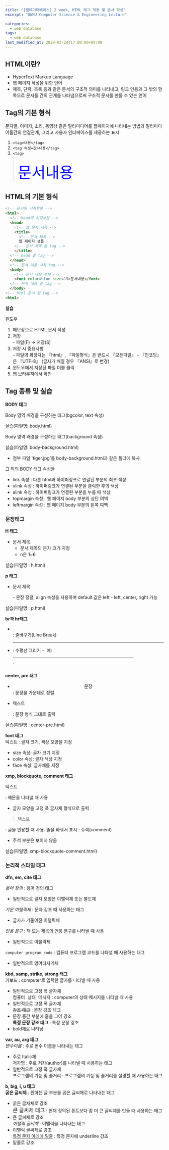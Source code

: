 ```yaml
---
title: "[웹데이터베이스] 2 week, HTML 태그 적용 및 문서 작성"
excerpt: "GWNU Computer Science & Engineering Lecture"

categories:
  - web database
tags:
  - web database
last_modified_at: 2020-03-24T17:00:00+09:00
---  
```


## HTML이란?  
  - HyperText Markup Language  
  - 웹 페이지 작성을 위한 언어  
  - 제목, 단락, 목록 등과 같은 문서의 구조적 의미를 나타내고, 링크 인용과 그 밖의 항목으로 문서들 간의 관계를 나타냄으로써 구조적 문서를 만들 수 있는 언어  


## Tag의 기본 형식  
문자열, 이미지, 소리, 동영상 같은 멀티미디어를 웹페이지에 나타내는 방법과 멀티미디어들간의 연결관계, 그리고 사용자 인터페이스를 제공하는 표시  

  1. `<tag>내용</tag>`  
  2. `<tag 속성=값>내용</tag>`  
  3. `<tag>`

  > <font color=blue size=15>문서내용</font>  


## HTML의 기본 형식  

```html  
<!-- 문서의 시작부분 -->
<html>
  <!-- head의 시작부분 -->
  <head>
    <!-- 웹 문서 제목 -->
    <title>
      <!-- 문서 제목 -->
      웹 페이지 샘플
    <!-- 문서 제목 끝 tag -->
    </title>
  <!-- head 끝 tag -->  
  </head>
  <!-- 문서 내용 시작 tag -->
  <body>
    <!-- 문서 내용 부분 -->
    <font color=blue size=15>문서내용</font> 
  <!-- 문서 내용 끝 tag -->
  </body>
<!-- html 문서 끝 tag -->  
<html>
```  

**실습**  

윈도우
  1. 메모장으로 HTML 문서 작성  
  2. 저장  
    - 파일(F) → 저장(S)  
  3. 저장 시 중요사항  
    - 파일의 확장자는 『html』, 『파일형식』은 반드시 『모든파일』
    - 『인코딩』은 『UTF-8』 (글자가 깨질 경우 『ANSI』로 변경)  
  4. 윈도우에서 저장된 파일 더블 클릭  
  5. 웹 브라우저에서 확인



## Tag 종류 및 실습  

**BODY 태그**  

Body 영역 배경을 구성하는 태그(bgcolor, text 속성)  

실습(파일명: body.html)  



Body 영역 배경을 구성하는 태그(background 속성)  

실습(파일명: body-background.html)  
  - 첨부 파일 'tiger.jpg'를 body-background.html과 같은 폴더에 복사  


그 외의 BODY 태그 속성들  
  - link 속성 : 다른 html과 하이퍼링크로 연결된 부분의 최초 색상  
  - vlink 속성 : 하이퍼링크가 연결된 부분을 클릭한 후의 색상  
  - alink 속성 : 하이퍼링크가 연결된 부분을 누를 때 색상  
  - topmargin 속성 : 웹 페이지 body 부분의 상단 여백  
  - leftmargin 속성 : 웹 페이지 body 부분의 왼쪽 여백  

### 문장태그
**H 태그**  
  - <hn>문서 제목</hn>  
    - 문서 제목의 문자 크기 지정  
    - n은 1~6  

실습(파일명 : h.html)  

**p 태그**  
  - <p>문서 제목</p>  
    - 문장 정렬, align 속성을 사용하며 default 값은 left  
    - left, center, right 가능
실습(파일명 : p.html)  

**br과 hr태그**  
  - <br> : 줄바꾸기(Line Break)  
  - <hr> : 수평선 그리기  
    - `예: <hr size=2 color=red width=80% align=left noshade>`  

**center, pre 태그**  
  - <center>문장</center> : 문장을 가운데로 정렬  
  - <pre>텍스트</pre> : 문장 형식 그대로 출력  

실습(파일명 : center-pre.html)  

**font 태그**  
<font>텍스트</font> : 글자 크기, 색상 모양을 지정
  - size 속성: 글자 크기 지정  
  - color 속성: 글자 색상 지정  
  - face 속성: 글자체를 지정

**xmp, blockquote, comment 태그**  
<xmp>텍스트</xmp> : 예문을 나타낼 때 사용  
  - 글자 모양을 고정 폭 글자체 형식으로 출력  

<blockquote>텍스트</blockquote> : 글을 인용할 때 사용. 줄을 바꿔서 표시  

<!-- 주석 --> : 주석(comment)  
  - 주석 부분은 보이지 않음  

실습(파일명: xmp-blockquote-comment.html)  


### 논리적 스타일 태그  
**dfn, em, cite 태그**  

<dfn>용어 정의</dfn> : 용어 정의 태그  
  - 일반적으로 글자 모양은 이탤릭체 또는 볼드체  

<em> 기운 이탤릭체</em> : 문자 강조 때 사용하는 태그  
  - 글자가 기울어진 이탤릭체  

<cite>인용 문구</cite> : 책 또는 제목의 인용 문구를 나타낼 때 사용  
  - 일반적으로 이탤릭체  

<code>computer program code</code> : 컴퓨터 프로그램 코드를 나타낼 때 사용하는 태그  
  - 일반적으로 영어타자기체  

**kbd, samp, strike, strong 태그**  
<kbd>키보드</kbd> : computer로 입력한 글자를 나타낼 때 사용  
  - 일반적으로 고정 폭 글자체  
<samp>컴퓨터 상태 메시지</samp> : computer의 상태 메시지를 나타낼 때 사용  
  - 일반적으로 고정 폭 글자체  
<strike>강조 태그</strike> : 문장 강조 태그  
  - 문장 중간 부분에 줄을 그어 강조  
<strong>특정 문장 강조 태그</strong> : 특정 문장 강조  
  - bold체로 나타남  

**var, au, arg 태그**  
<var>변수이름</var> : 주로 변수 이름을 나타내는 태그  
  - 주로 Italic체  
<au>저자명</au> : 주로 저자(author)를 나타낼 때 사용하는 태그  
  - 일반적으로 고정 폭 글자체  
<arg>프로그램의 기능 및 줄거리</arg> : 프로그램의 기능 및 줄거리를 설명할 때 사용하는 태그  

**b, big, i, u 태그**  
<b>굵은 글씨체</b> : 원하는 글 부분을 굵은 글씨체로 나타내는 태그  
  - 굵은 글자체로 강조  
<big>큰 글씨체 태그</big> : 현재 정의된 폰트보다 좀 더 큰 글씨체를 만들 때 사용하는 태그  
  - 큰 글씨체로 강조  
<i>이탤릭 글씨체</i> : 이탤릭을 나타내는 태그  
  - 이탤릭 글씨체로 강조  
<u>특정 문자 아래에 밑줄</u> : 특정 문자에 underline 강조  
  - 밑줄로 강조  








